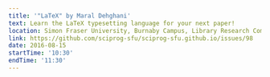 ```yaml
---
title: '"LaTeX" by Maral Dehghani'
text: Learn the LaTeX typesetting language for your next paper!
location: Simon Fraser University, Burnaby Campus, Library Research Commons
link: https://github.com/sciprog-sfu/sciprog-sfu.github.io/issues/98
date: 2016-08-15
startTime: '10:30'
endTime: '11:30'
---
```

